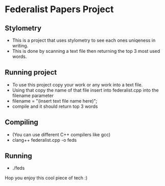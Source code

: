 # Federalist Papers Project

## Stylometry 

* This is a project that uses stylometry to see each ones uniqeness in writing.
* This is done by scanning a text file then returning the top 3 most used words.

## Running project
* To use this project copy your work or any work into a text file. 
* Using that copy the name of that file insert into federalist.cpp into the filename parameter 
* filename = "(insert text file name here)";
* compile and it should return top 3 words

## Compiling
* (You can use different C++ compilers like gcc)
* clang++ federalist.cpp -o feds

## Running
* ./feds

Hop you enjoy this cool piece of tech :)
